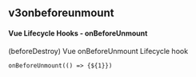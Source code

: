 ## v3onbeforeunmount
#### Vue Lifecycle Hooks - onBeforeUnmount
(beforeDestroy) Vue onBeforeUnmount Lifecycle hook
```
onBeforeUnmount(() => {${1}})
```